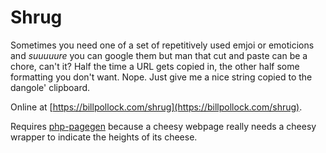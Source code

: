 # Shrug

Sometimes you need one of a set of repetitively used emjoi or emoticions and _suuuuure_ you can google them but man that cut
and paste can be a chore, can't it?  Half the time a URL gets copied in, the other half some formatting you don't want.  Nope.  Just give me a nice string copied to the dangole' clipboard.

Online at [https://billpollock.com/shrug](https://billpollock.com/shrug).

Requires [php-pagegen](https://github.com/wmpollock/php-pagegen) because a cheesy webpage really needs a cheesy wrapper to indicate the heights of its cheese.
